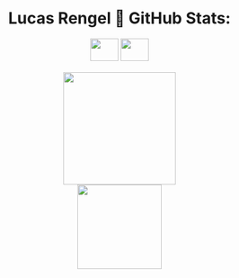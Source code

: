 <h1 align="center">Lucas Rengel 🐙 GitHub Stats:</h1>
  <p align="center">
    <img height=40px width=50px src="https://cdn.jsdelivr.net/gh/devicons/devicon/icons/java/java-original.svg" /> <img height=40px width=50px src="https://cdn.jsdelivr.net/gh/devicons/devicon/icons/cplusplus/cplusplus-original.svg" /><br><br>
    <img height=200px src="https://github-readme-streak-stats.herokuapp.com/?user=lucasrengel&theme=dark&hide_border=false"><br>
    <img height=150px src="https://github-readme-stats.vercel.app/api/top-langs/?username=lucasrengel&theme=dark&hide_border=false&include_all_commits=true&count_private=false&layout=compact">
